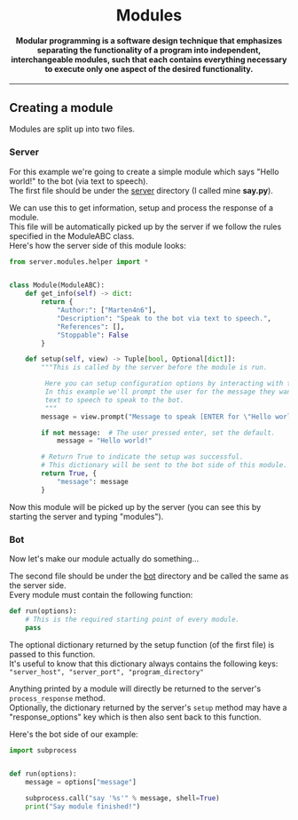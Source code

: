 <h1 align="center">
  Modules
  <br>
</h1>

<h4 align="center">Modular programming is a software design technique that emphasizes separating the functionality of a program into independent, interchangeable modules, such that each contains everything necessary to execute only one aspect of the desired functionality.</h4>

---

## Creating a module
Modules are split up into two files.

### Server
For this example we're going to create a simple module which says "Hello world!" to the bot (via text to speech). <br/>
The first file should be under the [server]() directory (I called mine **say.py**).

We can use this to get information, setup and process the response of a module. <br/>
This file will be automatically picked up by the server if we follow the rules specified in the ModuleABC class. <br/>
Here's how the server side of this module looks: <br/>
```python
from server.modules.helper import *


class Module(ModuleABC):
    def get_info(self) -> dict:
        return {
            "Author:": ["Marten4n6"],
            "Description": "Speak to the bot via text to speech.",
            "References": [],
            "Stoppable": False
        }

    def setup(self, view) -> Tuple[bool, Optional[dict]]:
        """This is called by the server before the module is run.

         Here you can setup configuration options by interacting with the user.
         In this example we'll prompt the user for the message they want
         text to speech to speak to the bot.
         """
        message = view.prompt("Message to speak [ENTER for \"Hello world!\"]: ")

        if not message:  # The user pressed enter, set the default.
            message = "Hello world!"

        # Return True to indicate the setup was successful.
        # This dictionary will be sent to the bot side of this module.
        return True, {
            "message": message
        }
```
Now this module will be picked up by the server (you can see this by starting the server and typing "modules"). <br/>

### Bot
Now let's make our module actually do something...

The second file should be under the [bot]() directory and be called the same as the server side. <br/>
Every module must contain the following function:
```python
def run(options):
    # This is the required starting point of every module.
    pass
 ```
The optional dictionary returned by the setup function (of the first file) is passed to this function. <br/>
It's useful to know that this dictionary always contains the following keys: <br/>
```"server_host", "server_port", "program_directory"```

Anything printed by a module will directly be returned to the server's ```process_response``` method. <br/>
Optionally, the dictionary returned by the server's ```setup``` method may have a "response_options" key which is then also sent back to this function.

Here's the bot side of our example:
```python
import subprocess


def run(options):
    message = options["message"]

    subprocess.call("say '%s'" % message, shell=True)
    print("Say module finished!")
```
